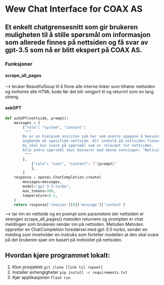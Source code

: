 # Wew Chat Interface for COAX AS

## Et enkelt chatgrensesnitt som gir brukeren muligheten til å stille spørsmål om informasjon som allerede finnes på nettsiden og få svar av gpt-3.5 som nå er blitt ekspert på COAX AS.

### Funksjoner

#### scrape_all_pages


--> bruker BeautifulSoup til å finne alle interne linker som tilhører nettsiden og innhente alle HTML kode før det blir omgjort til
og returnrt som en lang streng. 

#### askGPT

```python
def askGPT(nettside, prompt):
    messages = [
        {"role": "system", "content": 
         """
        Du er en hjelpsom assisten som har som eneste oppgave å besvare alle mulige spørsmål som du blir spurt om
        angående en spesifikk nettside. Alt innhold på nettsiden finner du i denne teksten: """ + nettside + """
        Du skal kun svare på spørsmål som er relevant for nettsiden.
        Alle andre spørsmål skal besvarer med denne setningen: "Nettsiden har ingen informasjon om dette". 
         """
        },
            {"role": "user", "content": f"{prompt}"
            },
        ]
    response = openai.ChatCompletion.create(
        messages=messages,
        model="gpt-3.5-turbo",
        max_tokens=300,
        temperature=0.1,
    )
    return response['choices'][0]['message']['content']
```

--> tar inn en nettside og en prompt som parametere der nettsiden er strengen scrape_all_pages() metoden returnere og prompten er 
chat meldingen som brukeren sender inn på nettsiden. Metoden Metoden oppretter en ChatCompletion foreslørsel med gpt-3.5-turbo, sender en melding som inneholder 
en instruks som forteller modellen at den skal svare på det brukeren spør om basert på innholdet på nettsiden.


## Hvordan kjøre programmet lokalt:

1. Klon prosjektet
 `git clone [link til repoet]`
2. Installer avhengigheter
 `pip install -r requirements.txt`
3. Kjør applikasjonen
`flask run`





